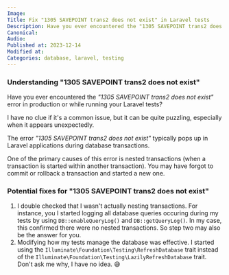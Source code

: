 ```yaml
---
Image:
Title: Fix "1305 SAVEPOINT trans2 does not exist" in Laravel tests
Description: Have you ever encountered the "1305 SAVEPOINT trans2 does not exist" error while running your Laravel tests? I have a solution for you.
Canonical: 
Audio:
Published at: 2023-12-14
Modified at:
Categories: database, laravel, testing
---
```


### Understanding "1305 SAVEPOINT trans2 does not exist"

Have you ever encountered the *"1305 SAVEPOINT trans2 does not exist"* error in production or while running your Laravel tests?

I have no clue if it's a common issue, but it can be quite puzzling, especially when it appears unexpectedly.

The error *"1305 SAVEPOINT trans2 does not exist"* typically pops up in Laravel applications during database transactions.

One of the primary causes of this error is nested transactions (when a transaction is started within another transaction). You may have forgot to commit or rollback a transaction and started a new one.

### Potential fixes for "1305 SAVEPOINT trans2 does not exist"

1. I double checked that I wasn't actually nesting transactions. For instance, you I started logging all database queries occuring during my tests by using `DB::enableQueryLog()` and `DB::getQueryLog()`. In my case, this confirmed there were no nested transactions. So step two may also be the answer for you.
2. Modifying how my tests manage the database was effective. I started using the `Illuminate\Foundation\Testing\RefreshDatabase` trait instead of the `Illuminate\Foundation\Testing\LazilyRefreshDatabase` trait. Don't ask me why, I have no idea. 😅